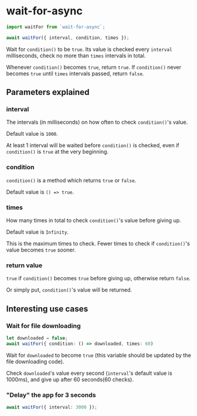 # wait-for-async

```ts
import waitFor from `wait-for-async`;

await waitFor({ interval, condition, times });
```

Wait for `condition()` to be `true`. Its value is checked every `interval` milliseconds, check no more than `times` intervals in total.

Whenever `condition()` becomes `true`, return `true`. If `condition()` never becomes `true` until `times` intervals passed, return `false`.

## Parameters explained

### interval

The intervals (in milliseconds) on how often to check `condition()`'s value.

Default value is `1000`.

At least 1 interval will be waited before `condition()` is checked, even if `condition()` is `true` at the very beginning.

### condition

`condition()` is a method which returns `true` or `false`.

Default value is `() => true`.

### times

How many times in total to check `condition()`'s value before giving up.

Default value is `Infinity`.

This is the maximum times to check. Fewer times to check if `condition()`'s value becomes `true` sooner.

### return value

`true` if `condition()` becomes `true` before giving up, otherwise return `false`.

Or simply put, `condition()`'s value will be returned.

## Interesting use cases

### Wait for file downloading

```ts
let downloaded = false;
await waitFor({ condition: () => downloaded, times: 60)
```

Wait for `downloaded` to become `true` (this variable should be updated by the file downloading code).

Check `downloaded`'s value every second (`interval`'s default value is 1000ms), and give up after 60 seconds(60 checks).

### "Delay" the app for 3 seconds

```ts
await waitFor({ interval: 3000 });
```
